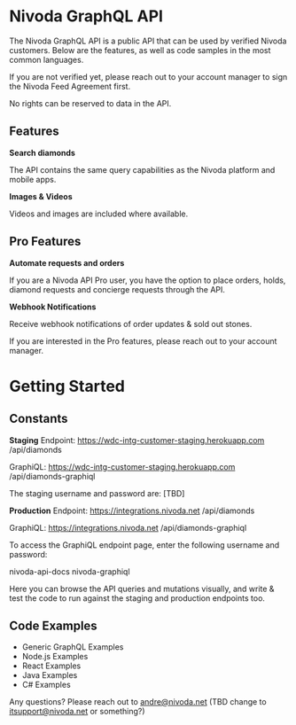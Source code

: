 # Nivoda GraphQL API

The Nivoda GraphQL API is a public API that can be used by verified Nivoda customers.
Below are the features, as well as code samples in the most common languages. 

If you are not verified yet, please reach out to your account manager to sign the Nivoda Feed Agreement first.

No rights can be reserved to data in the API. 

## Features

**Search diamonds**

The API contains the same query capabilities as the Nivoda platform and mobile apps. 

**Images & Videos**

Videos and images are included where available.

## Pro Features

**Automate requests and orders**

If you are a Nivoda API Pro user, you have the option to place orders, holds, diamond requests and concierge requests through the API. 

**Webhook Notifications**

Receive webhook notifications of order updates & sold out stones.

If you are interested in the Pro features, please reach out to your account manager.

# Getting Started

## Constants

**Staging**
Endpoint: https://wdc-intg-customer-staging.herokuapp.com
/api/diamonds

GraphiQL: https://wdc-intg-customer-staging.herokuapp.com
/api/diamonds-graphiql

The staging username and password are:
[TBD]

**Production**
Endpoint: https://integrations.nivoda.net
/api/diamonds

GraphiQL: https://integrations.nivoda.net
/api/diamonds-graphiql 

To access the GraphiQL endpoint page, enter the following username and password:

nivoda-api-docs
nivoda-graphiql

Here you can browse the API queries and mutations visually, and write & test the code to run against the staging and production endpoints too. 

## Code Examples

- Generic GraphQL Examples
- Node.js Examples
- React Examples
- Java Examples
- C# Examples

Any questions? Please reach out to andre@nivoda.net (TBD change to itsupport@nivoda.net or something?) 
